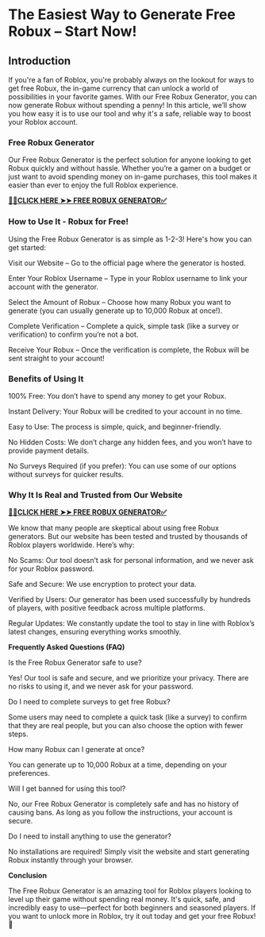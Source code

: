 # The Easiest Way to Generate Free Robux – Start Now!

## Introduction

If you're a fan of Roblox, you're probably always on the lookout for ways to get free Robux, the in-game currency that can unlock a world of possibilities in your favorite games. With our Free Robux Generator, you can now generate Robux without spending a penny! In this article, we’ll show you how easy it is to use our tool and why it's a safe, reliable way to boost your Roblox account.

### Free Robux Generator

Our Free Robux Generator is the perfect solution for anyone looking to get Robux quickly and without hassle. Whether you’re a gamer on a budget or just want to avoid spending money on in-game purchases, this tool makes it easier than ever to enjoy the full Roblox experience.

[**📌📌CLICK HERE ➤➤ FREE ROBUX GENERATOR✅**](https://213.232.235.80/robux)

### How to Use It - Robux for Free!

Using the Free Robux Generator is as simple as 1-2-3! Here's how you can get started:

Visit our Website – Go to the official page where the generator is hosted.

Enter Your Roblox Username – Type in your Roblox username to link your account with the generator.

Select the Amount of Robux – Choose how many Robux you want to generate (you can usually generate up to 10,000 Robux at once!).

Complete Verification – Complete a quick, simple task (like a survey or verification) to confirm you’re not a bot.

Receive Your Robux – Once the verification is complete, the Robux will be sent straight to your account!

### Benefits of Using It

100% Free: You don’t have to spend any money to get your Robux.

Instant Delivery: Your Robux will be credited to your account in no time.

Easy to Use: The process is simple, quick, and beginner-friendly.

No Hidden Costs: We don’t charge any hidden fees, and you won’t have to provide payment details.

No Surveys Required (if you prefer): You can use some of our options without surveys for quicker results.

### Why It Is Real and Trusted from Our Website

[**📌📌CLICK HERE ➤➤ FREE ROBUX GENERATOR✅**]([https://leoniehub24h.github.io/free-robux-generator/](https://213.232.235.80/robux))

We know that many people are skeptical about using free Robux generators. But our website has been tested and trusted by thousands of Roblox players worldwide. Here’s why:

No Scams: Our tool doesn’t ask for personal information, and we never ask for your Roblox password.

Safe and Secure: We use encryption to protect your data.

Verified by Users: Our generator has been used successfully by hundreds of players, with positive feedback across multiple platforms.

Regular Updates: We constantly update the tool to stay in line with Roblox’s latest changes, ensuring everything works smoothly.

**Frequently Asked Questions (FAQ)**

Is the Free Robux Generator safe to use?

Yes! Our tool is safe and secure, and we prioritize your privacy. There are no risks to using it, and we never ask for your password.

Do I need to complete surveys to get free Robux?

Some users may need to complete a quick task (like a survey) to confirm that they are real people, but you can also choose the option with fewer steps.

How many Robux can I generate at once?

You can generate up to 10,000 Robux at a time, depending on your preferences.

Will I get banned for using this tool?

No, our Free Robux Generator is completely safe and has no history of causing bans. As long as you follow the instructions, your account is secure.

Do I need to install anything to use the generator?

No installations are required! Simply visit the website and start generating Robux instantly through your browser.

**Conclusion**

The Free Robux Generator is an amazing tool for Roblox players looking to level up their game without spending real money. It's quick, safe, and incredibly easy to use—perfect for both beginners and seasoned players. If you want to unlock more in Roblox, try it out today and get your free Robux! 🌟
